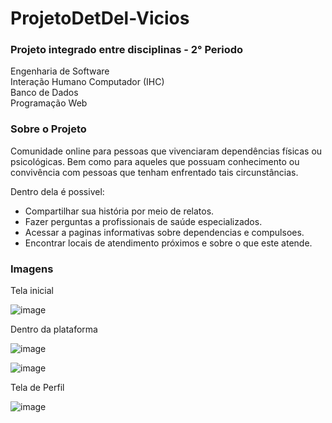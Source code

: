 # ProjetoDetDel-Vicios
<h3>Projeto integrado entre disciplinas - 2° Periodo</h3>
Engenharia de Software <br>
Interação Humano Computador (IHC) <br>
Banco de Dados <br>
Programação Web <br>

<h3>Sobre o Projeto</h3>
<p>Comunidade online para pessoas que vivenciaram dependências físicas ou psicológicas. Bem como para aqueles que possuam conhecimento ou convivência com pessoas que tenham enfrentado tais circunstâncias. </p>
<p>Dentro dela é possivel:</p>
<ul> 
  <li>Compartilhar sua história por meio de relatos.</li>
  <li>Fazer perguntas a profissionais de saúde especializados.</li>
  <li>Acessar a paginas informativas sobre dependencias e compulsoes.</li>
  <li>Encontrar locais de atendimento próximos e sobre o que este atende.</li>
</ul>

<h3>Imagens</h3>

<p>Tela inicial</p>

![image](https://github.com/DimitriPD/ProjetoDetDel-Vicios/assets/126925173/b69ecdee-b79b-4bfc-af47-ea607be74d38)

<p> Dentro da plataforma </p>

![image](https://github.com/DimitriPD/ProjetoDetDel-Vicios/assets/126925173/491a3890-7381-4e12-a68e-4600d1ee2e8d)

![image](https://github.com/DimitriPD/ProjetoDetDel-Vicios/assets/126925173/fcab2bfc-4574-42b2-8023-8bd12c4088bb)

<p> Tela de Perfil </p>

![image](https://github.com/DimitriPD/ProjetoDetDel-Vicios/assets/126925173/211d131f-bb2b-4db6-b5ee-8dd0c7f51375)

